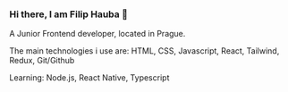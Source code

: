 ### Hi there, I am Filip Hauba 👋

A Junior Frontend developer, located in Prague.

The main technologies i use are:
HTML,
CSS,
Javascript,
React,
Tailwind,
Redux,
Git/Github

Learning: Node.js, React Native, Typescript

<!--
**XFillD/XFillD** is a ✨ _special_ ✨ repository because its `README.md` (this file) appears on your GitHub profile.

Here are some ideas to get you started:

- 🔭 I’m currently working on ...
- 🌱 I’m currently learning ...
- 👯 I’m looking to collaborate on ...
- 🤔 I’m looking for help with ...
- 💬 Ask me about ...
- 📫 How to reach me: ...
- 😄 Pronouns: ...
- ⚡ Fun fact: ...
-->
